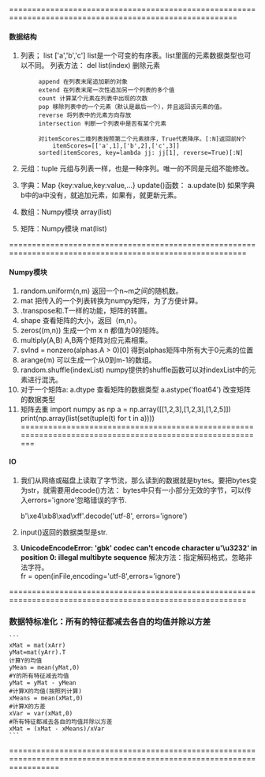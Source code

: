 ========================================================================================================
#### 数据结构
1. 列表； list ['a','b','c']
   list是一个可变的有序表。list里面的元素数据类型也可以不同。
   列表方法：
            del list(index)  删除元素  
            
            append 在列表末尾追加新的对象
            extend 在列表末尾一次性追加另一个列表的多个值
            count 计算某个元素在列表中出现的次数
            pop 移除列表中的一个元素（默认是最后一个），并且返回该元素的值。
            reverse 将列表中的元素方向存放
            intersection 判断一个列表中是否有某个元素
            
            对itemScores二维列表按照第二个元素排序，True代表降序。[:N]返回前N个
                itemScores=[['a',1],['b',2],['c',3]]
            sorted(itemScores, key=lambda jj: jj[1], reverse=True)[:N]

2. 元组：tuple 元组与列表一样，也是一种序列。唯一的不同是元组不能修改。

3. 字典：Map {key:value,key:value,...}
        update()函数：
            a.update(b)
            如果字典b中的a中没有，就追加元素，如果有，就更新元素。

4. 数组：Numpy模块  array(list)
        
5. 矩阵：Numpy模块  mat(list)

==========================================================================================================
#### Numpy模块

1. random.uniform(n,m)  返回一个n~m之间的随机数。  
2. mat 把传入的一个列表转换为numpy矩阵，为了方便计算。
3. .transpose和.T一样的功能，矩阵的转置。  
4. shape    查看矩阵的大小，返回（m,n）。   
5. zeros((m,n))     生成一个m x n 都值为0的矩阵。  
6. multiply(A,B)    A,B两个矩阵对应元素相乘。
7. svInd = nonzero(alphas.A > 0)[0]  得到alphas矩阵中所有大于0元素的位置
8. arange(m)    可以生成一个从0到m-1的数组。
9. random.shuffle(indexList)  numpy提供的shuffle函数可以对indexList中的元素进行混洗。
10. 对于一个矩阵a:
    a.dtype     查看矩阵的数据类型
    a.astype('float64')    改变矩阵的数据类型
11. 矩阵去重
    import numpy as np
    a = np.array([[1,2,3],[1,2,3],[1,2,5]])
    print(np.array(list(set(tuple(t) for t in a))))
=========================================================================================================
#### IO
1. 我们从网络或磁盘上读取了字节流，那么读到的数据就是bytes。要把bytes变为str，就需要用decode()方法：
    bytes中只有一小部分无效的字节，可以传入errors='ignore'忽略错误的字节.

    b'\xe4\xb8\xad\xff'.decode('utf-8', errors='ignore')
    
2. input()返回的数据类型是str.

3.  **UnicodeEncodeError: 'gbk' codec can't encode character u'\u3232' in position 0: illegal multibyte sequence**
    解决方法：指定解码格式，忽略非法字符。  
    fr = open(inFile,encoding='utf-8',errors='ignore')

==========================================================================================================
### 数据特标准化：所有的特征都减去各自的均值并除以方差
    ```
    xMat = mat(xArr)
    yMat=mat(yArr).T
    计算Y的均值
    yMean = mean(yMat,0)
    #Y的所有特征减去均值
    yMat = yMat - yMean
    #计算X的均值(按照列计算)
    xMeans = mean(xMat,0)
    #计算X的方差
    xVar = var(xMat,0)
    #所有特征都减去各自的均值并除以方差
    xMat = (xMat - xMeans)/xVar
    ```
=======================================================================================================================